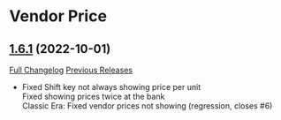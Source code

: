 # Vendor Price

## [1.6.1](https://github.com/ketho-wow/VendorPrice/tree/1.6.1) (2022-10-01)
[Full Changelog](https://github.com/ketho-wow/VendorPrice/compare/1.6.0...1.6.1) [Previous Releases](https://github.com/ketho-wow/VendorPrice/releases)

- Fixed Shift key not always showing price per unit  
    Fixed showing prices twice at the bank  
    Classic Era: Fixed vendor prices not showing (regression, closes #6)  
